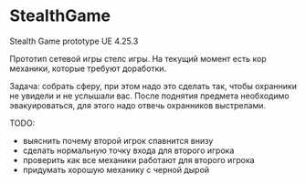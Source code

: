 # StealthGame
Stealth Game prototype
UE 4.25.3

Прототип сетевой игры стелс игры. На текущий момент есть кор механики, которые требуют доработки.

Задача: собрать сферу, при этом надо это сделать так, чтобы охранники не увидели и не услышали вас. После поднятия предмета необходимо эвакуироваться, для этого надо отвечь охранников выстрелами.

TODO: 
- выяснить почему второй игрок спавнится внизу
- сделать нормальную точку входа для второго игрока
- проверить как все механики работают для второго игрока
- придумать хорошую механику с черной дырой


